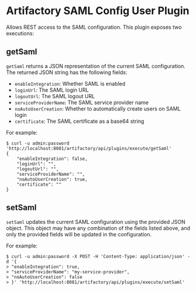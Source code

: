 Artifactory SAML Config User Plugin
===================================

Allows REST access to the SAML configuration. This plugin exposes two
executions:

getSaml
-------

`getSaml` returns a JSON representation of the current SAML configuration. The
returned JSON string has the following fields:

- `enableIntegration`: Whether SAML is enabled
- `loginUrl`: The SAML login URL
- `logoutUrl`: The SAML logout URL
- `serviceProviderName`: The SAML service provider name
- `noAutoUserCreation`: Whether to automatically create users on SAML login
- `certificate`: The SAML certificate as a base64 string

For example:

```
$ curl -u admin:password 'http://localhost:8081/artifactory/api/plugins/execute/getSaml'
{
    "enableIntegration": false,
    "loginUrl": "",
    "logoutUrl": "",
    "serviceProviderName": "",
    "noAutoUserCreation": true,
    "certificate": ""
}
```

setSaml
-------

`setSaml` updates the current SAML configuration using the provided JSON object.
This object may have any combination of the fields listed above, and only the
provided fields will be updated in the configuration.

For example:

```
$ curl -u admin:password -X POST -H 'Content-Type: application/json' -d '{
> "enableIntegration": true,
> "serviceProviderName": "my-service-provider",
> "noAutoUserCreation": false
> }' 'http://localhost:8081/artifactory/api/plugins/execute/setSaml'
```
